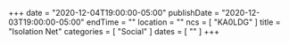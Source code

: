 +++
date = "2020-12-04T19:00:00-05:00"
publishDate = "2020-12-03T19:00:00-05:00"
endTime = ""
location = ""
ncs = [ "KA0LDG" ]
title = "Isolation Net"
categories = [ "Social" ]
dates = [ "" ]
+++
